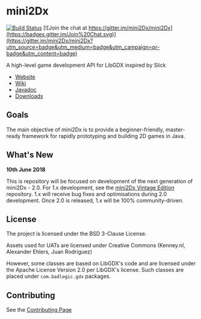 mini2Dx
=======

[![Build Status](https://travis-ci.org/mini2Dx/mini2Dx.svg?branch=master)](https://travis-ci.org/mini2Dx/mini2Dx)
[![Join the chat at https://gitter.im/mini2Dx/mini2Dx](https://badges.gitter.im/Join%20Chat.svg)](https://gitter.im/mini2Dx/mini2Dx?utm_source=badge&utm_medium=badge&utm_campaign=pr-badge&utm_content=badge)

A high-level game development API for LibGDX inspired by Slick

*   [Website](https://mini2Dx.org/)
*   [Wiki](https://github.com/mini2Dx/mini2Dx/wiki)
*   [Javadoc](https://mini2dx.org/documentation.html)
*   [Downloads](https://mini2dx.org/downloads.html)

Goals
---------------------

The main objective of mini2Dx is to provide a beginner-friendly, master-ready framework for rapidly prototyping and building 2D games in Java.

What's New
---------------------

__10th June 2018__

This is repository will be focused on development of the next generation of mini2Dx - 2.0. For 1.x development, see the [mini2Dx Vintage Edition](https://github.com/mini2Dx/mini2Dx-ve) repository. 1.x will receive bug fixes and optimisations during 2.0 development. Once 2.0 is released, 1.x will be 100% community-driven.

License
---------------------

The project is licensed under the BSD 3-Clause License.

Assets used for UATs are licensed under Creative Commons (Kenney.nl, Alexander Ehlers, Juan Rodriguez)

However, some classes are based on LibGDX's code and are licensed under the Apache License Version 2.0 per LibGDX's license. Such classes are placed under ```com.badlogic.gdx``` packages.

Contributing
---------------------

See the [Contributing Page](https://github.com/mini2Dx/mini2Dx/blob/master/CONTRIBUTING.md)

